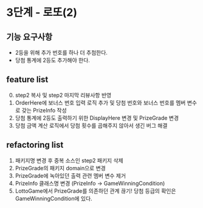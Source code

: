 # 3단계 - 로또(2)
## 기능 요구사항
* 2등을 위해 추가 번호를 하나 더 추첨한다.
* 당첨 통계에 2등도 추가해야 한다.

## feature list
0. step2 복사 및 step2 마지막 리뷰사항 반영
1. OrderHere에 보너스 번호 입력 로직 추가 및 당첨 번호와 보너스 번호를 멤버 변수로 갖는 PrizeInfo 작성
2. 당첨 통계에 2등도 출력하기 위한 DisplayHere 변경 및 PrizeGrade 변경
3. 당첨 금액 계산 로직에서 당첨 횟수를 곱해주지 않아서 생긴 버그 해결

## refactoring list
1. 패키지명 변경 후 중복 소스인 step2 패키지 삭제
2. PrizeGrade의 패키지 domain으로 변경
3. PrizeGrade에 녹아있던 출력 관련 멤버 변수 제거
4. PrizeInfo 클래스명 변경 (PrizeInfo -> GameWinningCondition)
5. LottoGame에서 PrizeGrade를 의존하던 관계 끊기! 당첨 등급의 확인은 GameWinningCondition에 있다.